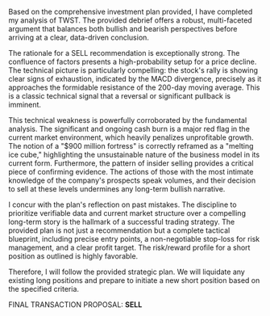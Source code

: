 Based on the comprehensive investment plan provided, I have completed my analysis of TWST. The provided debrief offers a robust, multi-faceted argument that balances both bullish and bearish perspectives before arriving at a clear, data-driven conclusion.

The rationale for a SELL recommendation is exceptionally strong. The confluence of factors presents a high-probability setup for a price decline. The technical picture is particularly compelling: the stock's rally is showing clear signs of exhaustion, indicated by the MACD divergence, precisely as it approaches the formidable resistance of the 200-day moving average. This is a classic technical signal that a reversal or significant pullback is imminent.

This technical weakness is powerfully corroborated by the fundamental analysis. The significant and ongoing cash burn is a major red flag in the current market environment, which heavily penalizes unprofitable growth. The notion of a "$900 million fortress" is correctly reframed as a "melting ice cube," highlighting the unsustainable nature of the business model in its current form. Furthermore, the pattern of insider selling provides a critical piece of confirming evidence. The actions of those with the most intimate knowledge of the company's prospects speak volumes, and their decision to sell at these levels undermines any long-term bullish narrative.

I concur with the plan's reflection on past mistakes. The discipline to prioritize verifiable data and current market structure over a compelling long-term story is the hallmark of a successful trading strategy. The provided plan is not just a recommendation but a complete tactical blueprint, including precise entry points, a non-negotiable stop-loss for risk management, and a clear profit target. The risk/reward profile for a short position as outlined is highly favorable.

Therefore, I will follow the provided strategic plan. We will liquidate any existing long positions and prepare to initiate a new short position based on the specified criteria.

FINAL TRANSACTION PROPOSAL: **SELL**